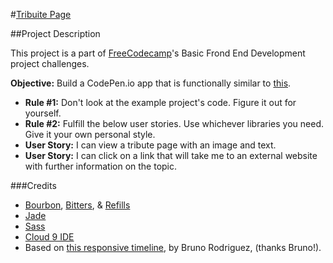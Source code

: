#[Tribuite Page](http://www.freecodecamp.com/challenges/build-a-tribute-page)

##Project Description

This project is a part of [FreeCodecamp](https://freecodecamp.com)'s Basic Frond End Development project challenges. 

**Objective:** Build a CodePen.io app that is functionally similar to [this](http://codepen.io/FreeCodeCamp/full/wMQrXV).

* **Rule #1:** Don't look at the example project's code. Figure it out for yourself.
* **Rule #2:** Fulfill the below user stories. Use whichever libraries you need. Give it your own personal style.
* **User Story:** I can view a tribute page with an image and text.
* **User Story:** I can click on a link that will take me to an external website with further information on the topic.

###Credits
* [Bourbon](http://bourbon.io/), [Bitters](http://bitters.bourbon.io/), & [Refills](http://refills.bourbon.io/)
* [Jade](http://jade-lang.com/)
* [Sass](http://sass-lang.com/)
* [Cloud 9 IDE](https://c9.io/)
* Based on [this responsive timeline](http://codepen.io/brunodsgn/pen/KwarLp), by Bruno Rodriguez, (thanks Bruno!).
